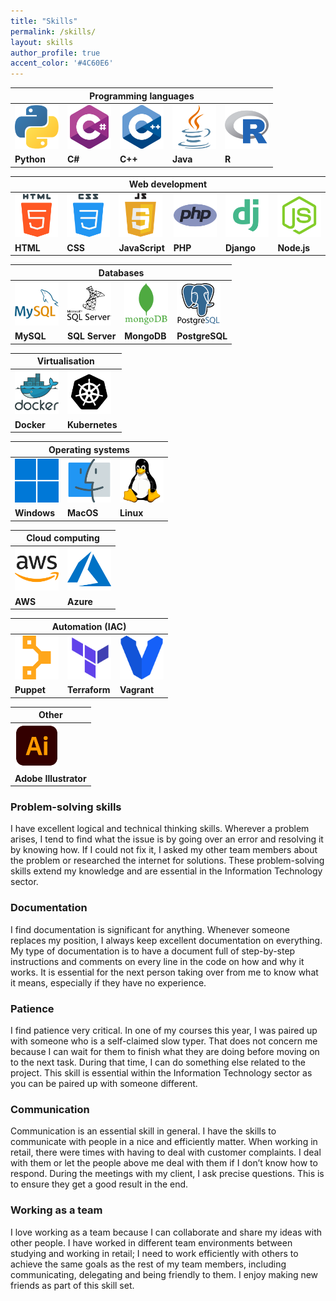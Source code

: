 ```yaml
---
title: "Skills"
permalink: /skills/
layout: skills
author_profile: true
accent_color: '#4C60E6'
---
```


<div id="technical">

  <table class="skills-table">
    <thead>
    <tr>
      <th colspan="5"><strong>Programming languages</strong></th>
    </tr>
    </thead>
    <tbody>
    <tr>
      <td><img class="centre-aligned" src="/images/ts-icons/programming/python.png" alt="image not found" width="70px"></td>
      <td><img class="centre-aligned" src="/images/ts-icons/programming/c-sharp.png" alt="image not found" width="70px"></td>
      <td><img class="centre-aligned" src="/images/ts-icons/programming/c-.png" alt="image not found" width="70px"></td>
      <td><img class="centre-aligned" src="/images/ts-icons/programming/java.png" alt="image not found" width="70px"></td>
      <td><img class="centre-aligned" src="/images/ts-icons/programming/r.png" alt="image not found" width="70px"></td>
    </tr>
    <tr>
      <td><strong>Python</strong></td>
      <td><strong>C#</strong></td>
      <td><strong>C++</strong></td>
      <td><strong>Java</strong></td>
      <td><strong>R</strong></td>
    </tr>
    </tbody>
  </table>

  <table class="skills-table">
    <thead>
    <tr>
      <th colspan="6"><strong>Web development</strong></th>
    </tr>
    </thead>
    <tbody>
    <tr>
      <td><img class="centre-aligned" src="/images/ts-icons/web/html-5.png" alt="image not found" width="70px"></td>
      <td><img class="centre-aligned" src="/images/ts-icons/web/css.png" alt="image not found" width="70px"></td>
      <td><img class="centre-aligned" src="/images/ts-icons/web/javascript.png" alt="image not found" width="70px"></td>
      <td><img class="centre-aligned" src="/images/ts-icons/web/php.png" alt="image not found" width="70px"></td>
      <td><img class="centre-aligned" src="/images/ts-icons/web/django.png" alt="image not found" width="70px"></td>
      <td><img class="centre-aligned" src="/images/ts-icons/web/node.png" alt="image not found" width="70px"></td>
    </tr>
    <tr>
      <td><strong>HTML</strong></td>
      <td><strong>CSS</strong></td>
      <td><strong>JavaScript</strong></td>
      <td><strong>PHP</strong></td>
      <td><strong>Django</strong></td>
      <td><strong>Node.js</strong></td>
    </tr>
    </tbody>
  </table>

  <table class="skills-table">
    <thead>
    <tr>
      <th colspan="4"><strong>Databases</strong></th>
    </tr>
    </thead>
    <tbody>
    <tr>
      <td><img class="centre-aligned" src="/images/ts-icons/database/mysql.png" alt="image not found" width="70px"></td>
      <td><img class="centre-aligned" src="/images/ts-icons/database/sql-server.png" alt="image not found" width="70px"></td>
      <td><img class="centre-aligned" src="/images/ts-icons/database/mongodb.png" alt="image not found" width="70px"></td>
      <td><img class="centre-aligned" src="/images/ts-icons/database/postgresql.png" alt="image not found" width="70px"></td>
    </tr>
    <tr>
      <td><strong>MySQL</strong></td>
      <td><strong>SQL Server</strong></td>
      <td><strong>MongoDB</strong></td>
      <td><strong>PostgreSQL</strong></td>
    </tr>
    </tbody>
  </table>

  <table class="skills-table">
    <thead>
    <tr>
      <th colspan="2"><strong>Virtualisation</strong></th>
    </tr>
    </thead>
    <tbody>
    <tr>
      <td><img class="centre-aligned" src="/images/ts-icons/virtualisation/docker.png" alt="image not found" width="70px"></td>
      <td><img class="centre-aligned" src="/images/ts-icons/virtualisation/kubernetes.png" alt="image not found" width="70px"></td>
    </tr>
    <tr>
      <td><strong>Docker</strong></td>
      <td><strong>Kubernetes</strong></td>
    </tr>
    </tbody>
  </table>

  <table class="skills-table">
    <thead>
    <tr>
      <th colspan="3"><strong>Operating systems</strong></th>
    </tr>
    </thead>
    <tbody>
    <tr>
      <td><img class="centre-aligned" src="/images/ts-icons/os/windows.png" alt="image not found" width="70px"></td>
      <td><img class="centre-aligned" src="/images/ts-icons/os/macos.png" alt="image not found" width="70px"></td>
      <td><img class="centre-aligned" src="/images/ts-icons/os/linux.png" alt="image not found" width="70px"></td>
    </tr>
    <tr>
      <td><strong>Windows</strong></td>
      <td><strong>MacOS</strong></td>
      <td><strong>Linux</strong></td>
    </tr>
    </tbody>
  </table>

  <table class="skills-table">
    <thead>
    <tr>
      <th colspan="2"><strong>Cloud computing</strong></th>
    </tr>
    </thead>
    <tbody>
    <tr>
      <td><img class="centre-aligned" src="/images/ts-icons/cloud/amazon-aws.png" alt="image not found" width="70px"></td>
      <td><img class="centre-aligned" src="/images/ts-icons/cloud/azure.png" alt="image not found" width="70px"></td>
    </tr>
    <tr>
      <td><strong>AWS</strong></td>
      <td><strong>Azure</strong></td>
    </tr>
    </tbody>
  </table>

  <table class="skills-table">
    <thead>
    <tr>
      <th colspan="3"><strong>Automation (IAC)</strong></th>
    </tr>
    </thead>
    <tbody>
    <tr>
      <td><img class="centre-aligned" src="/images/ts-icons/automation/puppet.png" alt="image not found" width="70px"></td>
      <td><img class="centre-aligned" src="/images/ts-icons/automation/terraform.png" alt="image not found" width="70px"></td>
      <td><img class="centre-aligned" src="/images/ts-icons/automation/vagrant.png" alt="image not found" width="70px"></td>
    </tr>
    <tr>
      <td><strong>Puppet</strong></td>
      <td><strong>Terraform</strong></td>
      <td><strong>Vagrant</strong></td>
    </tr>
    </tbody>
  </table>

  <table class="skills-table">
    <thead>
    <tr>
      <th colspan="1"><strong>Other</strong></th>
    </tr>
    </thead>
    <tbody>
    <tr>
      <td><img class="centre-aligned" src="/images/ts-icons/other/adobe-illustrator.png" alt="image not found" width="70px"></td>
    </tr>
    <tr>
      <td><strong>Adobe Illustrator</strong></td>
    </tr>
    </tbody>
  </table>

</div>

<div id="softSkills" class="hide-at-first">

<h3>Problem-solving skills</h3>
<p>I have excellent logical and technical thinking skills. Wherever a problem arises, I tend to find what the issue is by going over an error and resolving it by knowing how. If I could not fix it, I asked my other team members about the problem or researched the internet for solutions. These problem-solving skills extend my knowledge and are essential in the Information Technology sector.</p>

<h3>Documentation</h3>
<p>I find documentation is significant for anything. Whenever someone replaces my position, I always keep excellent documentation on everything. My type of documentation is to have a document full of step-by-step instructions and comments on every line in the code on how and why it works. It is essential for the next person taking over from me to know what it means, especially if they have no experience.</p>

<h3>Patience</h3>
<p>I find patience very critical. In one of my courses this year, I was paired up with someone who is a self-claimed slow typer. That does not concern me because I can wait for them to finish what they are doing before moving on to the next task. During that time, I can do something else related to the project. This skill is essential within the Information Technology sector as you can be paired up with someone different.</p>

<h3>Communication</h3>
<p>Communication is an essential skill in general. I have the skills to communicate with people in a nice and efficiently matter. When working in retail, there were times with having to deal with customer complaints. I deal with them or let the people above me deal with them if I don’t know how to respond. During the meetings with my client, I ask precise questions. This is to ensure they get a good result in the end.</p>

<h3>Working as a team</h3>
<p>I love working as a team because I can collaborate and share my ideas with other people. I have worked in different team environments between studying and working in retail; I need to work efficiently with others to achieve the same goals as the rest of my team members, including communicating, delegating and being friendly to them. I enjoy making new friends as part of this skill set.</p>

</div>